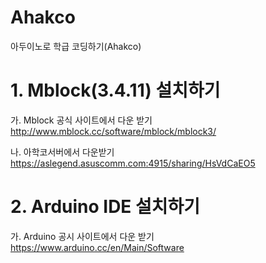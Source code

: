 # Ahakco
아두이노로 학급 코딩하기(Ahakco)

# 1. Mblock(3.4.11) 설치하기

   
  가. Mblock 공식 사이트에서 다운 받기  http://www.mblock.cc/software/mblock/mblock3/

  나. 아학코서버에서 다운받기           https://aslegend.asuscomm.com:4915/sharing/HsVdCaEO5
  
  


# 2. Arduino IDE 설치하기

   가. Arduino 공시 사이트에서 다운 받기 https://www.arduino.cc/en/Main/Software
